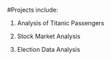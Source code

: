 #Projects include:

  1. Analysis of Titanic Passengers
  
  2. Stock Market Analysis
  
  3. Election Data Analysis
